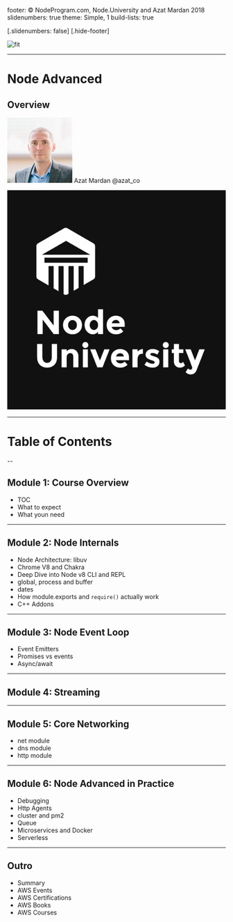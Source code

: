 footer: © NodeProgram.com, Node.University and Azat Mardan 2018
slidenumbers: true
theme: Simple, 1
build-lists: true

[.slidenumbers: false] 
[.hide-footer]

![fit](images/.png)

---

# Node Advanced
## Overview

![inline 100%](images/azat.jpeg)
Azat Mardan @azat_co

![inline right](images/nu.png)

---

# Table of Contents

--

## Module 1: Course Overview

* TOC
* What to expect
* What youn need

---

## Module 2: Node Internals

* Node Architecture: libuv
* Chrome V8 and Chakra
* Deep Dive into Node v8 CLI and REPL
* global, process and buffer
* dates
* How module.exports and `require()` actually work
* C++ Addons

---

## Module 3: Node Event Loop

* Event Emitters
* Promises vs events
* Async/await

---


## Module 4: Streaming

---

## Module 5: Core Networking

* net module
* dns module
* http module

---

## Module 6: Node Advanced in Practice

* Debugging
* Http Agents
* cluster and pm2
* Queue
* Microservices and Docker
* Serverless

---

## Outro

* Summary
* AWS Events
* AWS Certifications
* AWS Books
* AWS Courses